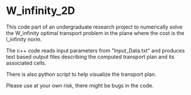# W_infinity_2D

This code part of an undergraduate research project to numerically solve the W_infinity optimal transport problem in the plane where the cost is the l_infinity norm. 

The c++ code reads input parameters from "Input_Data.txt" and produces text based output files describing the computed transport plan and its associated cells.

There is also python script to help visualize the transport plan. 

Please use at your own risk, there might be bugs in the code.